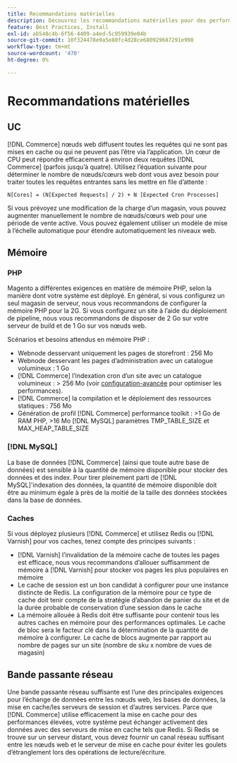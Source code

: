 ```yaml
---
title: Recommandations matérielles
description: Découvrez les recommandations matérielles pour des performances optimales d’Adobe Commerce. Découvrez les exigences en matière de CPU, de mémoire et de stockage pour les déploiements en production.
feature: Best Practices, Install
exl-id: ab548c4b-6f56-4409-a4ed-5c959939e04b
source-git-commit: 10f324478e9a5e80fc4d28ce680929687291e990
workflow-type: tm+mt
source-wordcount: '470'
ht-degree: 0%

---
```


# Recommandations matérielles

## UC

[!DNL Commerce] nœuds web diffusent toutes les requêtes qui ne sont pas mises en cache ou qui ne peuvent pas l’être via l’application. Un cœur de CPU peut répondre efficacement à environ deux requêtes [!DNL Commerce] (parfois jusqu’à quatre). Utilisez l’équation suivante pour déterminer le nombre de nœuds/cœurs web dont vous avez besoin pour traiter toutes les requêtes entrantes sans les mettre en file d’attente :

```
N[Cores] = (N[Expected Requests] / 2) + N [Expected Cron Processes]
```

Si vous prévoyez une modification de la charge d’un magasin, vous pouvez augmenter manuellement le nombre de nœuds/cœurs web pour une période de vente active. Vous pouvez également utiliser un modèle de mise à l’échelle automatique pour étendre automatiquement les niveaux web.

## Mémoire

### PHP

Magento a différentes exigences en matière de mémoire PHP, selon la manière dont votre système est déployé.  En général, si vous configurez un seul magasin de serveur, nous vous recommandons de configurer la mémoire PHP pour la 2G.  Si vous configurez un site à l’aide du déploiement de pipeline, nous vous recommandons de disposer de 2 Go sur votre serveur de build et de 1 Go sur vos nœuds web.

Scénarios et besoins attendus en mémoire PHP :

* Webnode desservant uniquement les pages de storefront : 256 Mo
* Webnode desservant les pages d’administration avec un catalogue volumineux : 1 Go
* [!DNL Commerce] l’indexation cron d’un site avec un catalogue volumineux : > 256 Mo (voir [configuration-avancée](../performance/advanced-setup.md) pour optimiser les performances).
* [!DNL Commerce] la compilation et le déploiement des ressources statiques : 756 Mo
* Génération de profil [!DNL Commerce] performance toolkit : >1 Go de RAM PHP, >16 Mo [!DNL MySQL] paramètres TMP_TABLE_SIZE et MAX_HEAP_TABLE_SIZE

### [!DNL MySQL]

La base de données [!DNL Commerce] (ainsi que toute autre base de données) est sensible à la quantité de mémoire disponible pour stocker des données et des index. Pour tirer pleinement parti de [!DNL MySQL]&#39;indexation des données, la quantité de mémoire disponible doit être au minimum égale à près de la moitié de la taille des données stockées dans la base de données.

### Caches

Si vous déployez plusieurs [!DNL Commerce] et utilisez Redis ou [!DNL Varnish] pour vos caches, tenez compte des principes suivants :

* [!DNL Varnish] l’invalidation de la mémoire cache de toutes les pages est efficace, nous vous recommandons d’allouer suffisamment de mémoire à [!DNL Varnish] pour stocker vos pages les plus populaires en mémoire
* Le cache de session est un bon candidat à configurer pour une instance distincte de Redis.  La configuration de la mémoire pour ce type de cache doit tenir compte de la stratégie d’abandon de panier du site et de la durée probable de conservation d’une session dans le cache
* La mémoire allouée à Redis doit être suffisante pour contenir tous les autres caches en mémoire pour des performances optimales.  Le cache de bloc sera le facteur clé dans la détermination de la quantité de mémoire à configurer.  Le cache de blocs augmente par rapport au nombre de pages sur un site (nombre de sku x nombre de vues de magasin)

## Bande passante réseau

Une bande passante réseau suffisante est l’une des principales exigences pour l’échange de données entre les nœuds web, les bases de données, la mise en cache/les serveurs de session et d’autres services. Parce que [!DNL Commerce] utilise efficacement la mise en cache pour des performances élevées, votre système peut échanger activement des données avec des serveurs de mise en cache tels que Redis. Si Redis se trouve sur un serveur distant, vous devez fournir un canal réseau suffisant entre les nœuds web et le serveur de mise en cache pour éviter les goulets d’étranglement lors des opérations de lecture/écriture.
